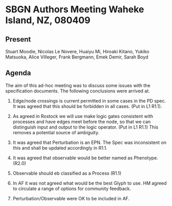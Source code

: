 SBGN Authors Meeting Waheke Island, NZ, 080409
==============================================

Present
-------

Stuart Moodie, Nicolas Le Novere, Huaiyu Mi, Hiroaki Kitano, Yukiko Matsuoka, Alice Villeger, Frank Bergmann, Emek Demir, Sarah Boyd

Agenda
------

The aim of this ad-hoc meeting was to discuss some issues with the specification documents. The following conclusions were arrived at.

1) Edge/node crossings is current permitted in some cases in the PD spec. It was agreed that this should be forbidden in all cases. (Put in L1 R1.1).

2) As agreed in Rostock we will use make logic gates consistent with processes and have edges meet before the node, so that we can distinguish input and output to the logic operator. (Put in L1 R1.1) This removes a potential source of ambiguity.

3) It was agreed that Perturbation is an EPN. The Spec was inconsistent on this and shall be updated accordingly in R1.1.

4) It was agreed that observable would be better named as Phenotype. (R2.0)

5) Observable should eb classified as a Process (R1.1)

6) In AF it was not agreed what would be the best Glyph to use. HM agreed to circulate a range of options for community feedback.

7) Perturbation/Observable were OK to be included in AF.